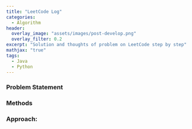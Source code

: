 ```yaml
---
title: "LeetCode Log"
categories:
  - Algorithm
header:
  overlay_image: "assets/images/post-develop.png"
  overlay_filter: 0.2
excerpt: "Solution and thoughts of problem on LeetCode step by step"
mathjax: "true"
tags:
  - Java
  - Python
---
```


### Problem Statement



### Methods



### Approach:

